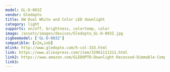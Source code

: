 ```yaml
---
model: GL-D-003Z
vendor: Gledopto
title: 6W Dual White and Color LED downlight 
category: light
supports: on/off, brightness, colortemp, color
image: /assets/images/devices/Gledopto_GL-D-003Z.jpg
zigbeemodel: ['GL-D-003Z']
compatible: [z2m,iob]
mlink: http://www.gledopto.com/h-col-333.html
link: https://www.aliexpress.com/item/32961111311.html
link2: https://www.amazon.com/GLEDOPTO-Downlight-Recessed-Dimmable-Compatible/dp/B07R299GCB
link3: 
---
```


